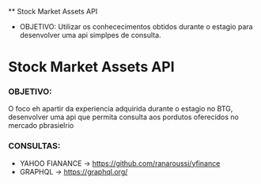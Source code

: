 ** Stock Market Assets API

* OBJETIVO:
Utilizar os conhececimentos obtidos durante o estagio para desenvolver uma api simplpes de consulta.
# Stock Market Assets API

### OBJETIVO:
O foco eh apartir da experiencia adquirida durante o estagio no BTG, desenvolver uma api que permita consulta aos pordutos oferecidos no mercado pbrasielrio

### CONSULTAS:
- YAHOO FIANANCE -> https://github.com/ranaroussi/yfinance
- GRAPHQL -> https://graphql.org/

